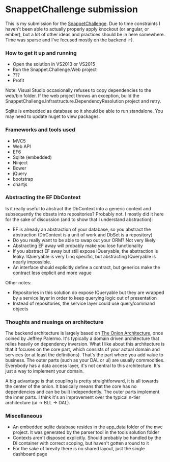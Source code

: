 # SnappetChallenge submission

This is my submission for the [SnappetChallenge](https://github.com/Teun/SnappetChallenge). Due to time constraints I haven't been able to actually properly apply knockout (or angular, or ember), but a lot of other ideas and practices should be in here somewhere. Time was sparse and I've focused mostly on the backend :-).

### How to get it up and running

* Open the solution in VS2013 or VS2015
* Run the Snappet.Challenge.Web project
* ???
* Profit

Note: Visual Studio occasionally refuses to copy dependencies to the web/bin folder. If the web project throws an exception, build the SnappetChallenge.Infrastructure.DependencyResolution project and retry.

Sqlite is embedded as database so it should be able to run standalone. You may need to update nuget to view packages.

### Frameworks and tools used

* MVC5 
* Web API
* EF6
* Sqlite (embedded)
* Ninject
* Bower 
* jQuery
* bootstrap
* chartjs

### Abstracting the EF DbContext

Is it really useful to abstract the DbContext into a generic context and subsequently the dbsets into repositories? Probably not. I mostly did it here for the sake of discussion (and to show that I understand abstraction):

* EF is already an abstraction of your database, so you abstract the abstraction (DbContext is a unit of work and DbSet is a repository)
* Do you really want to be able to swap out your ORM? Not very likely
* Abstracting EF away will probably make you lose functionality
* If you abstract EF away but still expose IQueryable, the abstraction is leaky. IQueryable is very Linq specific, but abstracting IQueryable is nearly impossible.
* An interface should explicitly define a contract, but generics make the contract less explicit and more vague

Other notes:

* Repositories in this solution do expose IQueryable but they are wrapped by a service layer in order to keep querying logic out of presentation
* Instead of repositories, the service layer could use query/command objects 

### Thoughts and musings on architecture

The backend architecture is largely based on [The Onion Architecture](http://jeffreypalermo.com/blog/the-onion-architecture-part-1/), once coined by Jeffrey Palermo. It's typically a domain driven architecture that relies heavily on dependency inversion. What I like about this architecture is that it focuses on the core part, which consists of your actual domain and services (or at least the definitions). That's the part where you add value to business. The outer parts (such as your DAL or ui) are usually commodities. Everybody has a data access layer, it's not central to this architecture. It's just a way to implement your domain.

A big advantage is that coupling is pretty straightforward, it is all towards the center of the onion. It basically means that the core has no dependencies and can be built independently. The outer parts implement the inner parts. I think it's an improvement over the typical n-tier architecture (ui -> BLL -> DAL).

### Miscellaneous

* An embedded sqlite database resides in the app_data folder of the mvc project. It was generated by the parser tool in the tools solution folder
* Contexts aren't disposed explicitly. Should probably be handled by the DI container with correct scoping, but haven't gotten around to it
* For the sake of brevity there is no shared layout, just the single dashboard page